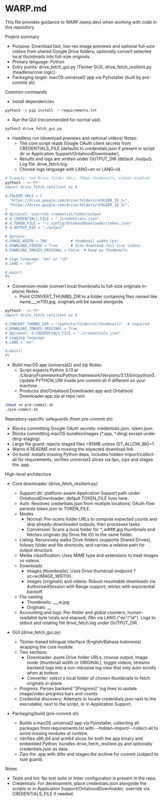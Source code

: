 # WARP.md

This file provides guidance to WARP (warp.dev) when working with code in this repository.

Project summary
- Purpose: Download fast, low-res image previews and optional full-size videos from shared Google Drive folders; optionally convert selected local thumbnails into full-size originals.
- Primary language: Python
- Entry points: drive_fetch_gui.py (Tkinter GUI), drive_fetch_resilient.py (headless/core logic)
- Packaging target: macOS universal2 app via PyInstaller (built by pre-commit.sh)

Common commands
- Install dependencies
```bash path=null start=null
python3 -m pip install -r requirements.txt
```

- Run the GUI (recommended for normal use)
```bash path=null start=null
python3 drive_fetch_gui.py
```

- Headless run (download previews and optional videos)
  Notes:
  - The core script reads Google OAuth client secrets from CREDENTIALS_FILE (defaults to credentials.json if present in script dir or Application Support/OntahoodDownloader).
  - Results and logs are written under OUTPUT_DIR (default ./output). Log file: drive_fetch.log.
  - Choose logs language with LANG=en or LANG=id.
```bash path=null start=null
# Example: two Drive folder URLs, 700px thumbnails, videos enabled
python3 - <<'PY'
import drive_fetch_resilient as d

d.FOLDER_URLS = [
  "https://drive.google.com/drive/folders/<FOLDER_ID_1>",
  "https://drive.google.com/drive/folders/<FOLDER_ID_2>",
]
# Optional: override credential/token/output
# d.CREDENTIALS_FILE = "./credentials.json"
# d.TOKEN_FILE = "~/.config/OntahoodDownloader/token.json"
# d.OUTPUT_DIR = "./output"

# Options
d.IMAGE_WIDTH = 700           # thumbnail width (px)
d.DOWNLOAD_VIDEOS = True      # also download full-size videos
d.DOWNLOAD_IMAGES_ORIGINAL = False  # keep as thumbnails

# Logs language: "en" or "id"
d.LANG = "en"

d.main()
PY
```

- Conversion mode (convert local thumbnails to full-size originals in-place)
  Notes:
  - Point CONVERT_THUMBS_DIR to a folder containing files named like name__<fileid>_w700.jpg; originals will be saved alongside.
```bash path=null start=null
python3 - <<'PY'
import drive_fetch_resilient as d

d.CONVERT_THUMBS_DIR = "/path/to/folder/of/thumbnails"  # required
d.DOWNLOAD_IMAGES_ORIGINAL = True
# Optional: d.CREDENTIALS_FILE = "./credentials.json"
# Logging language
d.LANG = "en"

d.main()
PY
```

- Build macOS app (universal2) and zip
  Notes:
  - Script expects Python 3.13 at /Library/Frameworks/Python.framework/Versions/3.13/bin/python3. Update PYTHON_UNI inside pre-commit.sh if different on your machine.
  - Produces dist/Ontahood Downloader.app and Ontahood Downloader.app.zip at repo root.
```bash path=null start=null
chmod +x pre-commit.sh
./pre-commit.sh
```

Repository-specific safeguards (from pre-commit.sh)
- Blocks committing Google OAuth secrets: credentials.json, token.json.
- Blocks committing macOS bundles/images (*.app, *.dmg) except under dmg-staging/.
- Large file guard: rejects staged files >95MB unless GIT_ALLOW_BIG=1.
- Warns if README.md is missing the expected download link.
- On build: installs missing Python deps, includes hidden-import/collect-all for requirements, verifies universal2 slices via lipo, zips and stages the .app.

High-level architecture
- Core downloader (drive_fetch_resilient.py)
  - Support dir: platform-aware Application Support path under OntahoodDownloader; default TOKEN_FILE lives here.
  - Auth: Resolves credentials.json from multiple locations; OAuth flow persists token.json to TOKEN_FILE.
  - Modes
    - Normal: Pre-scans folder URLs to compute expected counts and skip already-downloaded outputs, then processes tasks.
    - Conversion: Scans a local folder for *_w###.jpg thumbnails and fetches originals (by Drive file ID) to the same folder.
  - Listing: Recursively walks Drive folders (supports Shared Drives), follows folder and file shortcuts, and carries a relative path for output structure.
  - Media classification: Uses MIME type and extensions to treat images vs videos.
  - Downloads
    - Images (thumbnails): Uses Drive thumbnail endpoint ?sz=w{IMAGE_WIDTH}.
    - Images (originals) and videos: Robust resumable downloads via AuthorizedSession with Range support; retries with exponential backoff.
  - File naming
    - Thumbnails: <name>__<fileid>_w<width>.jpg
    - Originals: <name>__<fileid><ext>
  - Accounting and logs: Per-folder and global counters; human-readable byte totals and elapsed; i18n via LANG ("en"/"id"). Logs to stdout and rotating file drive_fetch.log under OUTPUT_DIR.

- GUI (drive_fetch_gui.py)
  - Tkinter-based bilingual interface (English/Bahasa Indonesia) wrapping the core module.
  - Two sections:
    - Downloader: paste Drive folder URLs; choose output, image mode (thumbnail width or ORIGINAL), toggle videos; streams backend logs into a non-intrusive log view that only auto-scrolls when at bottom.
    - Converter: select a local folder of chosen thumbnails to fetch originals in-place.
  - Progress: Parses backend "[Progress]" log lines to update image/video progress bars and counts.
  - Credential discovery: Attempts to locate credentials.json next to the executable, next to the script, or in Application Support.

- Packaging/build (pre-commit.sh)
  - Builds a macOS universal2 app via PyInstaller, collecting all packages from requirements.txt with --hidden-import/--collect-all to avoid missing modules at runtime.
  - Verifies x86_64 and arm64 slices for both the app binary and embedded Python; bundles drive_fetch_resilient.py and optionally credentials.json as data.
  - Zips the .app with ditto and stages the archive for commit (subject to size guard).

Notes
- Tests and lint: No test suite or linter configuration is present in the repo.
- Credentials: For development, place credentials.json alongside the scripts or in Application Support/OntahoodDownloader; override via CREDENTIALS_FILE if needed.
